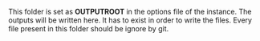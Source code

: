 This folder is set as **OUTPUTROOT** in the options file of the instance.
The outputs will be written here. It has to exist in order to write the files.
Every file present in this folder should be ignore by git.